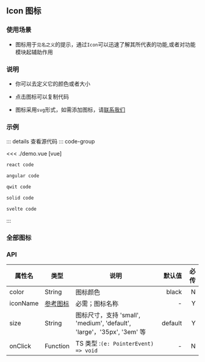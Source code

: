 ## Icon 图标

### 使用场景

- 图标用于`见名之义`的提示，通过`Icon`可以迅速了解其所代表的功能,或者对功能模块起辅助作用

### 说明

- 你可以去定义它的颜色或者大小

- 点击图标可以复制代码

- 图标采用`svg`形式，如需添加图标，请[联系我们](https://github.com/web-component-design/wc-design/issues)

### 示例

<script setup>
import demo from './demo.vue'
import demoAll from './iconAll.vue'
</script>

<demo />

::: details 查看源代码
::: code-group

<<< ./demo.vue [vue]

```md [react]
react code
```

```md [angular]
angular code
```

```sh [qwit]
qwit code
```

```sh [solid]
solid code
```

```sh [svelte]
svelte code
```

:::

### 全部图标

<demoAll />

### API

| 属性名   | 类型                  | 说明                                                                   |  默认值 | 必传 |
| -------- | --------------------- | ---------------------------------------------------------------------- | ------: | ---: |
| color    | String                | 图标颜色                                                               |   black |    N |
| iconName | [参考图标](#全部图标) | 必需；图标名称                                                         |       - |    Y |
| size     | String                | 图标尺寸，支持 'small', 'medium', 'default', 'large'，'35px', '3em' 等 | default |    Y |
| onClick  | Function              | TS 类型 :`(e: PointerEvent) => void`                                   |       - |    N |
